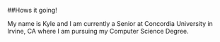 ##Hows it going!

My name is Kyle and I am currently a Senior at Concordia University in Irvine, CA where I am pursuing my Computer Science Degree. 
